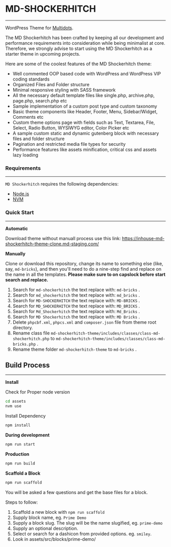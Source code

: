 # MD-SHOCKERHITCH

---

WordPress Theme for [Multidots](https://www.multidots.com/).

The MD Shockerhitch has been crafted by keeping all our development and performance requirements into consideration while being minimalist at core. Therefore, we strongly advise to start using the MD Shockerhitch as a starter theme in upcoming projects.

Here are some of the coolest features of the MD Shockerhitch theme:

- Well commented OOP based code with WordPress and WordPress VIP coding standards
- Organized Files and Folder structure
- Minimal responsive styling with SASS framework
- All the necessary default template files like single.php, archive.php, page.php, search.php etc
- Sample implementation of a custom post type and custom taxonomy
- Basic theme components like Header, Footer, Menu, Sidebar/Widget, Comments etc
- Custom theme options page with fields such as Text, Textarea, File, Select, Radio Button, WYSIWYG editor, Color Picker etc
- A sample custom static and dynamic gutenberg block with necessary files and folder structure
- Pagination and restricted media file types for security
- Performance features like assets minification, critical css and assets lazy loading

### Requirements

---

`MD Shockerhitch` requires the following dependencies:

- [Node.js](https://nodejs.org/)
- [NVM](https://wptraining.md10x.com/lessons/install-nvm/)

### Quick Start

---

**Automatic**

Download theme without manuall process use this link: https://inhouse-md-shockerhitch-theme-clone.md-staging.com/

**Manually**

Clone or download this repository, change its name to something else (like, say, `md-bricks`), and then you'll need to do a nine-step find and replace on the name in all the templates. **Please make sure to on capslock before start search and replace.**

1. Search for `md-shockerhitch` the text replace with: `md-bricks` .
2. Search for `md_shockerhitch` the text replace with: `md_bricks` .
3. Search for `MD-SHOCKERHITCH` the text replace with: `MD-BRICKS` .
4. Search for `MD_SHOCKERHITCH` the text replace with: `MD_BRICKS` .
5. Search for `Md_Shockerhitch` the text replace with: `Md_Bricks` .
6. Search for `MD Shockerhitch` the text replace with: `MD Bricks` .
7. Delete `phpcbf.xml`, `phpcs.xml` and `composer.json` file from theme root directory.
8. Rename class file `md-shockerhitch-theme/includes/classes/class-md-shockerhitch.php` to `md-shockerhitch-theme/includes/classes/class-md-bricks.php` .
9. Rename theme folder `md-shockerhitch-theme` to `md-bricks` .

## Build Process

---

**Install**

Check for Proper node version

```bash
cd assets
nvm use
```

Install Dependency

```bash
npm install
```

**During development**

```bash
npm run start
```

**Production**

```bash
npm run build
```

**Scaffold a Block**

```bash
npm run scaffold
```

You will be asked a few questions and get the base files for a block.

Steps to follow:

1. Scaffold a new block with `npm run scaffold`
2. Supply block name, eg. `Prime Demo`
3. Supply a block slug. The slug will be the name slugified, eg. `prime-demo`
4. Supply an optional description.
5. Select or search for a dashicon from provided options. eg. `smiley`.
6. Look in assets/src/blocks/prime-demo/
